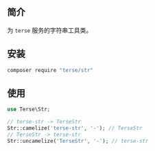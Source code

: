 ## 简介

为 `terse` 服务的字符串工具类。

## 安装

```bash
composer require "terse/str"
```

## 使用

```php
use Terse\Str;

// terse-str -> TerseStr
Str::camelize('terse-str', '-'); // TerseStr
// TerseStr -> terse-str
Str::uncamelize('TerseStr', '-'); // terse-str
```